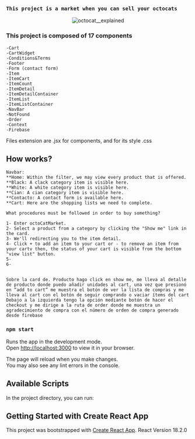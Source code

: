 ### `This project is a market when you can sell your octocats`
<p align="center">
<img src="https://myoctocat.com/assets/images/base-octocat.svg" alt="octocat__explained"/>
</p>


### This project is composed of 17 components
```
-Cart
-CartWidget
-Conditions&Terms
-Footer
-Form (contact form)
-Item
-ItemCart
-ItemCount
-ItemDetail
-ItemDetailContainer
-ItemList
-ItemListContainer
-NavBar
-NotFound
-Order
-Context
-Firebase
```

Files extension are .jsx for components, and for its style .css

## How works?
```
Navbar:
**Home: Within the filter, we may view every product that is offered.
**Black: A clack category item is visible here.
**White: A white category item is visible here.
**Cian: A cian category item is visible here.
**Contacto: A contact form is available here.
**Cart: Here are the shopping lists we need to complete.

What procedures must be followed in order to buy something?

1- Enter octoCatMarket.
2- Select a product from a category by clicking the "Show me" link in the card.
3- We'll redirecting you to the item detail.
4- Click + to add an item to your cart or - to remove an item from your cartv then, the status of your cart is visible from the bottom "view list" button.
5- 
6- 


Sobre la card de. Producto hago click en show me, me lleva al detalle de producto donde puedo añadir unidades al cart, una vez que presionó en “add to cart” me muestra el botón de ver la lista de compras y me lleva al cart con el botón de seguir comprando o vaciar ítems del cart
Debajo a la izquierda tengo la opción mediante botón de hacer el checkout y me dirige a la ruta de order donde me muestra un agradecimiento de compra con el número de orden de compra generado desde firebase 
```



### `npm start`

Runs the app in the development mode.\
Open [http://localhost:3000](http://localhost:3000) to view it in your browser.

The page will reload when you make changes.\
You may also see any lint errors in the console.

## Available Scripts

In the project directory, you can run:
## Getting Started with Create React App

This project was bootstrapped with [Create React App](https://github.com/facebook/create-react-app).
React Version 18.2.0

